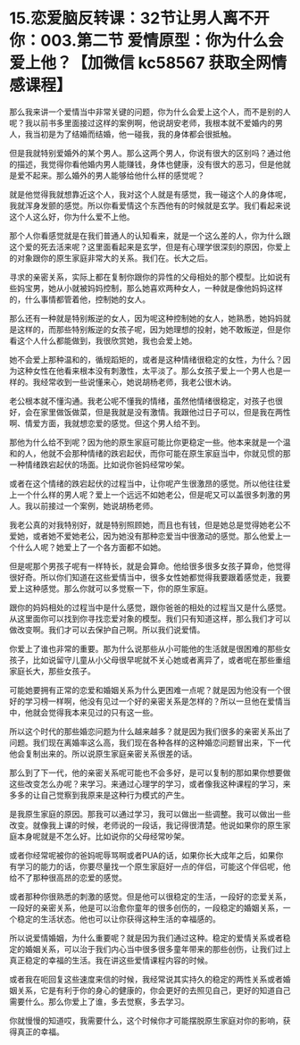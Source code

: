 # 15.恋爱脑反转课：32节让男人离不开你：003.第二节 爱情原型：你为什么会爱上他？【加微信 kc58567 获取全网情感课程】

那么我来讲一个爱情当中非常关键的问题，你为什么会爱上这个人，而不是别的人呢？我以前书多里面接过这样的案例啊，他说胡安老师，我根本就不爱婚内的男人，我当初是为了结婚而结婚，他一碰我，我的身体都会很抵触。

但是我就特别爱婚外的某个男人。那么这两个男人，你说有很大的区别吗？通过他的描述，我觉得你看他婚内男人能赚钱，身体也健康，没有很大的恶习，但是他就是爱不起来。那么婚外的男人能够给他什么样的感觉呢？

就是他觉得我就想靠近这个人，我对这个人就是有感觉，我一碰这个人的身体呢，我就浑身发颤的感觉。所以你看爱情这个东西他有的时候就是玄学。我们看起来说这个人这么好，你为什么爱不上他。

那个人你看感觉就是在我们普通人的认知看来，就是一个这么差的人，你为什么跟这个爱的死去活来呢？这里面看起来是玄学，但是有心理学很深刻的原因，你爱上的对象跟你的原生家庭非常大的关系。我们在。长大之后。

寻求的亲密关系，实际上都在复制你跟你的异性的父母相处的那个模型。比如说有些妈宝男，她从小就被妈妈控制，那么她喜欢两种女人，一种就是像他妈妈这样的，什么事情都管着他，控制她的女人。

那么还有一种就是特别叛逆的女人，因为呢这种控制她的女人，她熟悉，她妈妈就是这样的，而那些特别叛逆的女孩子呢，因为她理想的投射，她不敢叛逆，但是你看这个人什么都能做到，我很欣赏她，我也会爱上她。

她不会爱上那种温和的，循规蹈矩的，或者是这种情绪很稳定的女性，为什么？因为这种女性在他看来根本没有刺激性，太平淡了。那么女孩子爱上一个男人也是一样的。我经常收到一些说懂来心，她说胡杨老师，我老公很木讷。

老公根本就不懂沟通。我老公呢不懂我的情绪，虽然他情绪很稳定，对孩子也很好，会在家里做饭做菜，但是我就是没有激情。我跟他过日子可以，但是我在两性啊、情爱方面，我就想恋爱的感觉。但这个男人给不到。

那他为什么给不到呢？因为他的原生家庭可能比你更稳定一些。他本来就是一个温和的人，他就不会那种情绪的跌宕起伏，而你可能在原生家庭当中，你就见惯的那一种情绪跌宕起伏的场面。比如说你爸妈经常吵架。

或者在这个情绪的跌宕起伏的过程当中，让你呢产生很激昂的感觉。所以他往往爱上一个什么样的男人呢？爱上一个远远不如她老公，但是呢又可以盖很多刺激的男人。我以前接过一个案例，她说胡杨老师。

我老公真的对我特别好，就是特别照顾她，而且也有钱，但是她总是觉得她老公不爱她，或者她不爱她老公，因为她没有那种恋爱当中很激动的感觉。那么他爱上一个什么人呢？她爱上了一个各方面都不如她。

但是呢那个男孩子呢有一样特长，就是会算命。他给很多很多女孩子算命，他觉得很好奇。所以你们知道在这些爱情当中，很多女性她都觉得我要跟着感觉走，我要爱上这种感觉。那么你就可以多觉察一下，你的原生家庭。

跟你的妈妈相处的过程当中是什么感觉，跟你爸爸的相处的过程当又是什么感觉。从这里面你可以找到你寻找恋爱对象的模型。我们只有知道这样，那么我们才可以做改变啊。我们才可以去保护自己啊。所以我们说爱情。

你爱上了谁也非常的重要。那为什么说那些从小可能他的生活就是很困难的那些女孩子，比如说留守儿童从小父母很早呢就不关心她或者离异了，或者呢在那些重组家庭长大，那些女孩子。

可能她要拥有正常的恋爱和婚姻关系为什么更困难一点呢？就是因为他没有一个很好的学习榜一样啊，他没有见过一个好的亲密关系是怎样的？所以一旦他在爱情当中，他就会觉得我本来见过的只有这一些。

所以这个时代的那些婚恋问题为什么越来越多？就是因为我们很多的亲密关系出了问题。我们现在离婚率这么高，我们现在各种各样的这种婚恋问题冒出来，下一代他会复制出来的。所以说原生家庭亲密关系很差的话。

那么到了下一代，他的亲密关系呢可能也不会多好，是可以复制的那如果你想要做这些改变怎么办呢？来学习。来通过心理学的学习，或者像我这种课程的学习，来多多的让自己觉察到我原来是这种行为模式的产生。

是我原生家庭的原因。那我可以通过学习，我可以做出一些调整。我可以做出一些改变。就像我上课的时候，老师说的一段话，我记得很清楚。他说如果你的原生家庭本身呢就是不怎么好。比如说你的父母经常吵架。

或者你经常呢被你的爸妈呢辱骂啊或者PUA的话，如果你长大成年之后，如果你有学习的能力的话，你要尽量找一个原生家庭好一点的伴侣，可能这个伴侣呢，他给不了那种很高昂的恋爱的感觉。

或者那种你很熟悉的刺激的感觉。但是他可以很稳定的生活，一段好的恋爱关系，一段好的亲密关系，他是可以治愈你童年的很多创伤的，一段稳定的婚姻关系，一个稳定的生活状态。他也可以让你获得这种生活的幸福感的。

所以说爱情婚姻，为什么重要呢？就是因为我们通过这种。稳定的爱情关系或者稳定的婚姻关系，可以治于我们内心当中很多很多童年带来的那些创伤，让我们过上真正稳定的幸福的生活。我在讲这些爱情课程内容的时候。

或者我在呃回复这些速度来信的时候，我经常说其实持久的稳定的两性关系或者婚姻关系，它是有利于你的身心的健康的，你会更好的去照见自己，更好的知道自己需要什么。那么你爱上了谁，多去觉察，多去学习。

你就慢慢的知道哎，我需要什么，这个时候你才可能摆脱原生家庭对你的影响，获得真正的幸福。